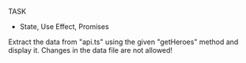 TASK

- State, Use Effect, Promises

Extract the data from "api.ts" using the given "getHeroes" method and display it. Changes in the data file are not allowed!
